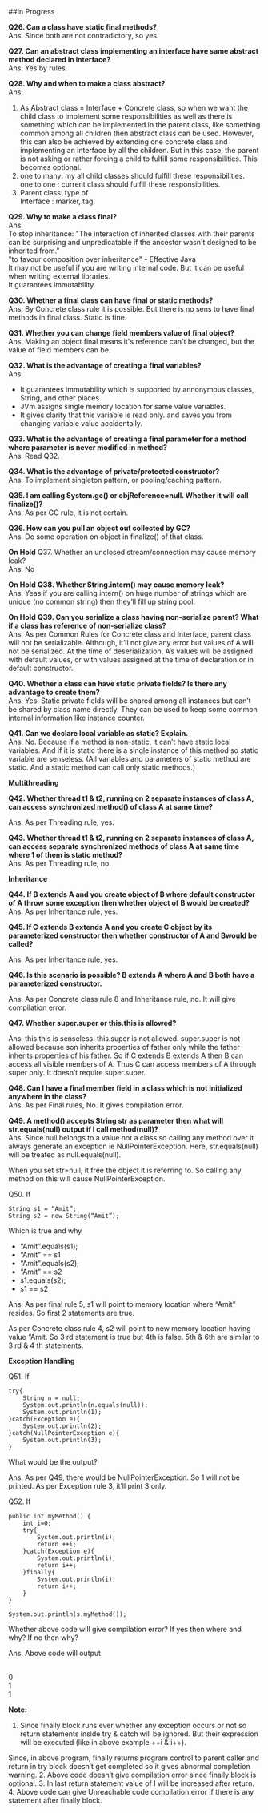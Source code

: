 ##In Progress

**Q26. Can a class have static final methods?**
<br />Ans. Since both are not contradictory, so yes.

**Q27. Can an abstract class implementing an interface have same abstract method declared in interface?**
<br />Ans. Yes by rules.

**Q28. Why and when to make a class abstract?**
<br/>Ans.

1. As Abstract class = Interface + Concrete class, so when we want the child class to implement some responsibilities as well as there is something which can be implemented in the parent class, like something common among all children then abstract class can be used. However, this can also be achieved by extending one concrete class and implementing an interface by all the children. But in this case, the parent is not asking or rather forcing a child to fulfill some responsibilities. This becomes optional.
2. one to many: my all child classes should fulfill these responsibilities. <br/>one to one : current class should fulfill these responsibilities.
3. Parent class: type of <br/>Interface : marker, tag


**Q29. Why to make a class final?**
<br/>Ans. 
<br/>To stop inheritance: "The interaction of inherited classes with their parents can be surprising and unpredicatable if the ancestor wasn't designed to be inherited from."
<br/>"to favour composition over inheritance" - Effective Java
<br/>It may not be useful if you are writing internal code. But it can be useful when writing external libraries.
<br/> It guarantees immutability.


**Q30. Whether a final class can have final or static methods?**
<br />Ans. By Concrete class rule it is possible. But there is no sens to have final methods in final class. Static is fine.

**Q31. Whether you can change field members value of final object?**
<br />Ans. Making an object final means it's reference can't be changed, but the value of field members can be.

**Q32. What is the advantage of creating a final variables?**
<br />Ans:

* It guarantees immutability which is supported by annonymous classes, String, and other places.
* JVm assigns single memory location for same value variables.
* It gives clarity that this variable is read only. and saves you from changing variable value accidentally.

**Q33. What is the advantage of creating a final parameter for a method where parameter is never modified in method?**
<br />Ans. Read Q32.

**Q34. What is the advantage of private/protected constructor?**
<br />Ans. To implement singleton pattern, or pooling/caching pattern.

**Q35. I am calling System.gc() or objReference=null. Whether it will call finalize()?**
<br />Ans. As per GC rule, it is not certain.

**Q36. How can you pull an object out collected by GC?**
<br />Ans. Do some operation on object in finalize() of that class.

**On Hold**
Q37. Whether an unclosed stream/connection may cause memory leak?
<br />Ans. No

**On Hold**
**Q38. Whether String.intern() may cause memory leak?**
<br />Ans. Yeas if you are calling intern() on huge number of strings which are unique (no common string) then they’ll fill up string pool.

**On Hold**
**Q39. Can you serialize a class having non-serialize parent? What if a class has reference of non-serialize class?**
<br />Ans. As per Common Rules for Concrete class and Interface, parent class will not be serializable. Although, it’ll not give any error but values of A will not be serialized. At the time of deserialization, A’s values will be assigned with default values, or with values assigned at the time of declaration or in default constructor.

**Q40. Whether a class can have static private fields? Is there any advantage to create them?**
<br />Ans. Yes. Static private fields will be shared among all instances but can’t be shared by class name directly. They can be used to keep some common internal information like instance counter.

**Q41. Can we declare local variable as static? Explain.**
<br />Ans. No. Because if a method is non-static, it can’t have static local variables. And if it is static there is a single instance of this method so static variable are senseless. (All variables and parameters of static method are static. And a static method can call only static methods.)

**Multithreading**

**Q42. Whether thread t1 &amp; t2, running on 2 separate instances of class A, can access synchronized method() of class A at same time?**

Ans. As per Threading rule, yes.

**Q43. Whether thread t1 &amp; t2, running on 2 separate instances of class A, can access separate synchronized methods of class A at same time where 1 of them is static method?**
<br />Ans. As per Threading rule, no.

**Inheritance**

**Q44. If B extends A and you create object of B where default constructor of A throw some exception then whether object of B would be created?**
<br />Ans. As per Inheritance rule, yes.

**Q45. If C extends B extends A and you create C object by its parameterized constructor then whether constructor of A and Bwould be called?**

Ans. As per Inheritance rule, yes.

**Q46. Is this scenario is possible? B extends A where A and B both have a parameterized constructor.**

Ans. As per Concrete class rule 8 and Inheritance rule, no. It will give compilation error.

**Q47. Whether super.super or this.this is allowed?**

Ans. this.this is senseless. this.super is not allowed. super.super is not allowed because son inherits properties of father only while the father inherits properties of his father. So if C extends B extends A then B can access all visible members of A. Thus C can access members of A through super only. It doesn’t require super.super.

**Q48. Can I have a final member field in a class which is not initialized anywhere in the class?**
<br />Ans. As per Final rules, No. It gives compilation error.

**Q49. A method() accepts String str as parameter then what will str.equals(null) output if I call method(null)?**
<br />Ans.
Since null belongs to a value not a class so calling any method over it always generate an exception ie NullPointerException. Here, str.equals(null) will be treated as null.equals(null).

When you set str=null, it free the object it is referring to. So calling any method on this will cause NullPointerException.

Q50. If
```
String s1 = “Amit”;
String s2 = new String(“Amit”);
```
Which is true and why

* “Amit”.equals(s1);
* “Amit” == s1
* “Amit”.equals(s2);
* “Amit” == s2
* s1.equals(s2);
* s1 == s2

Ans. As per final rule 5, s1 will point to memory location where “Amit” resides. So first 2 statements are true.

As per Concrete class rule 4, s2 will point to new memory location having value “Amit. So 3 rd statement is true but 4th is false.
5th & 6th are similar to 3 rd &amp; 4 th statements.

**Exception Handling**

Q51. If
```
try{
	String n = null;
	System.out.println(n.equals(null));
	System.out.println(1);
}catch(Exception e){
	System.out.println(2);
}catch(NullPointerException e){
	System.out.println(3);
}
```
What would be the output?

Ans. As per Q49, there would be NullPointerException. So 1 will not be printed. As per Exception rule 3, it’ll print 3 only.

Q52. If
```
public int myMethod() {
	int i=0;
	try{
		System.out.println(i);
		return ++i;
	}catch(Exception e){
		System.out.println(i);
		return i++;
	}finally{
		System.out.println(i);
		return i++;
	}
}
:
System.out.println(s.myMethod());
```

Whether above code will give compilation error? If yes then where and why? If no then why?

Ans. Above code will output

<br />0
<br />1
<br />1

**Note:**

1. Since finally block runs ever whether any exception occurs or not so return statements inside try &amp; catch will be ignored. But
their expression will be executed (like in above example ++i &amp; i++).

Since, in above program, finally returns program control to parent caller and return in try block doesn’t get completed so it
gives abnormal completion warning.
2. Above code doesn’t give compilation error since finally block is optional.
3. In last return statement value of I will be increased after return.
4. Above code can give Unreachable code compilation error if there is any statement after finally block.
